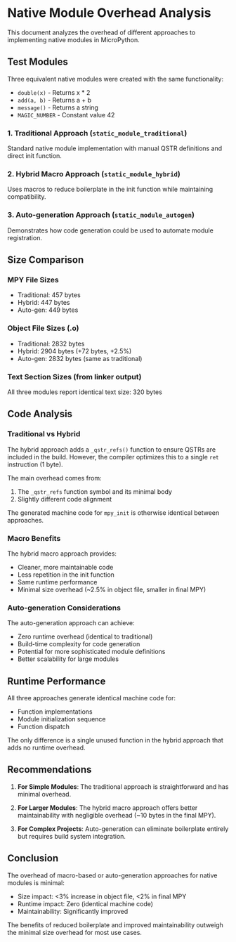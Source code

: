 # Native Module Overhead Analysis

This document analyzes the overhead of different approaches to implementing native modules in MicroPython.

## Test Modules

Three equivalent native modules were created with the same functionality:
- `double(x)` - Returns x * 2
- `add(a, b)` - Returns a + b
- `message()` - Returns a string
- `MAGIC_NUMBER` - Constant value 42

### 1. Traditional Approach (`static_module_traditional`)
Standard native module implementation with manual QSTR definitions and direct init function.

### 2. Hybrid Macro Approach (`static_module_hybrid`)
Uses macros to reduce boilerplate in the init function while maintaining compatibility.

### 3. Auto-generation Approach (`static_module_autogen`)
Demonstrates how code generation could be used to automate module registration.

## Size Comparison

### MPY File Sizes
- Traditional: 457 bytes
- Hybrid: 447 bytes 
- Auto-gen: 449 bytes

### Object File Sizes (.o)
- Traditional: 2832 bytes
- Hybrid: 2904 bytes (+72 bytes, +2.5%)
- Auto-gen: 2832 bytes (same as traditional)

### Text Section Sizes (from linker output)
All three modules report identical text size: 320 bytes

## Code Analysis

### Traditional vs Hybrid
The hybrid approach adds a `_qstr_refs()` function to ensure QSTRs are included in the build. However, the compiler optimizes this to a single `ret` instruction (1 byte).

The main overhead comes from:
1. The `_qstr_refs` function symbol and its minimal body
2. Slightly different code alignment

The generated machine code for `mpy_init` is otherwise identical between approaches.

### Macro Benefits
The hybrid macro approach provides:
- Cleaner, more maintainable code
- Less repetition in the init function
- Same runtime performance
- Minimal size overhead (~2.5% in object file, smaller in final MPY)

### Auto-generation Considerations
The auto-generation approach can achieve:
- Zero runtime overhead (identical to traditional)
- Build-time complexity for code generation
- Potential for more sophisticated module definitions
- Better scalability for large modules

## Runtime Performance

All three approaches generate identical machine code for:
- Function implementations
- Module initialization sequence
- Function dispatch

The only difference is a single unused function in the hybrid approach that adds no runtime overhead.

## Recommendations

1. **For Simple Modules**: The traditional approach is straightforward and has minimal overhead.

2. **For Larger Modules**: The hybrid macro approach offers better maintainability with negligible overhead (~10 bytes in the final MPY).

3. **For Complex Projects**: Auto-generation can eliminate boilerplate entirely but requires build system integration.

## Conclusion

The overhead of macro-based or auto-generation approaches for native modules is minimal:
- Size impact: <3% increase in object file, <2% in final MPY
- Runtime impact: Zero (identical machine code)
- Maintainability: Significantly improved

The benefits of reduced boilerplate and improved maintainability outweigh the minimal size overhead for most use cases.